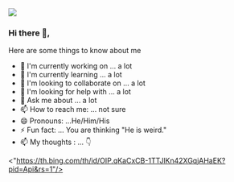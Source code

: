 
<img src="https://museum.stanford.edu/sites/default/files/images/2020-05/lfh-web-header-1200w.png"/>
 
### Hi there 👋, 
<!-- 
[]: # **🔭 *Currently working on*:  Articles that teach students and developers new-to-them technologies. <br>
[]: # **&nbsp;&nbsp;&nbsp;&nbsp;&nbsp;&nbsp;&nbsp;&nbsp;&nbsp;&nbsp; [Functional Programming ](link)<br>
 -->

Here are some things to know about me
 
- 🔭 I'm currently working on ... a lot
- 🌱 I'm currently learning ... a lot
- 👯 I'm looking to collaborate on ... a lot
- 🤔 I'm looking for help with ... a lot 
- 💬 Ask me about ... a lot
- 📫 How to reach me: ... not sure
- 😄 Pronouns: ...He/Him/His <br>
- ⚡ Fun fact: ... You are thinking "He is weird."
- 📫 My thoughts : ... 👇

<"https://th.bing.com/th/id/OIP.qKaCxCB-1TTJlKn42XGqjAHaEK?pid=Api&rs=1"/>
